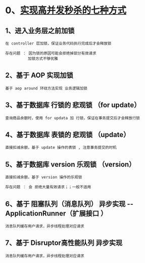 # 0、[实现高并发秒杀的七种方式](https://mp.weixin.qq.com/s/PVMlEKvmeFoYI2gCQs6rFA)

## 1、进入业务层之前加锁

~~~
在 controller 层加锁，保证业务代码执行完成后才会释放锁

存在问题 ： 因为锁的原因可能会拒绝掉部分有效请求
          加锁方式不够优雅
~~~

## 2、基于 AOP 实现加锁

~~~
基于 aop around 环绕方法实现 业务逻辑加锁 
~~~

## 3、基于数据库 行锁的 悲观锁 （for update）

~~~
查询商品余额时，使用 for updata 加 行锁，保证在事务提交后才会释放行锁
~~~

## 4、基于数据库 表锁的 悲观锁 （update）

~~~
直接扣减余额，基于 update 操作的表锁 , 注意事务提交的时机
~~~

## 5、基于数据库 version 乐观锁 （version）

~~~
直接扣减余额，基于 version 操作的乐观锁

存在问题 ： 会 拒绝大量有效请求；；一般不适用
~~~

## 6、基于 阻塞队列（消息队列） 异步实现  -- ApplicationRunner（扩展接口                 ）

~~~
消息队列缓存用户请求，异步线程处理对应请求
~~~

## 7、基于 Disruptor高性能队列 异步实现

~~~
消息队列缓存用户请求，异步线程处理对应请求
~~~